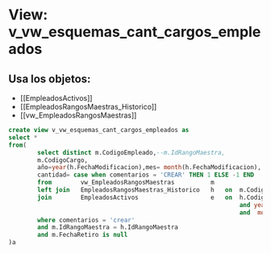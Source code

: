 # View: v_vw_esquemas_cant_cargos_empleados

## Usa los objetos:
- [[EmpleadosActivos]]
- [[EmpleadosRangosMaestras_Historico]]
- [[vw_EmpleadosRangosMaestras]]

```sql
create view v_vw_esquemas_cant_cargos_empleados as
select *
from(
		select distinct m.CodigoEmpleado,--m.IdRangoMaestra,
		m.CodigoCargo,
		año=year(h.FechaModificacion),mes= month(h.FechaModificacion),
		cantidad= case when comentarios = 'CREAR' THEN 1 ELSE -1 END 
		from		vw_EmpleadosRangosMaestras			m
		left join	EmpleadosRangosMaestras_Historico	h	on	m.CodigoEmpleado = h.CodigoEmpleado
		join		EmpleadosActivos					e	on	h.CodigoEmpleado = e.CodigoEmpleado
																and year(h.FechaModificacion)=Ano_Periodo
																and  month(h.FechaModificacion)=Mes_Periodo
		where comentarios = 'crear'	
		and m.IdRangoMaestra = h.IdRangoMaestra
		and m.FechaRetiro is null
)a 

```
